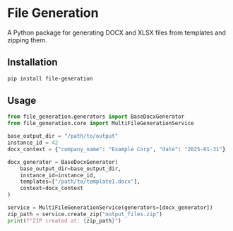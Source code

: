 # File Generation

A Python package for generating DOCX and XLSX files from templates and zipping them.

## Installation

```bash
pip install file-generation
```

## Usage

```python
from file_generation.generators import BaseDocxGenerator
from file_generation.core import MultiFileGenerationService

base_output_dir = "/path/to/output"
instance_id = 42
docx_context = {"company_name": "Example Corp", "date": "2025-01-31"}

docx_generator = BaseDocxGenerator(
    base_output_dir=base_output_dir,
    instance_id=instance_id,
    templates=["/path/to/template1.docx"],
    context=docx_context
)

service = MultiFileGenerationService(generators=[docx_generator])
zip_path = service.create_zip("output_files.zip")
print(f"ZIP created at: {zip_path}")
```
